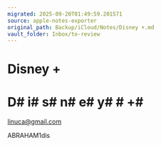 ```yaml
---
migrated: 2025-09-20T01:49:59.201571
source: apple-notes-exporter
original_path: Backup/iCloud/Notes/Disney +.md
vault_folder: Inbox/to-review
---
```

# Disney +

# D# i# s# n# e# y#  # +# 

linuca@gmail.com

ABRAHAM1dis
